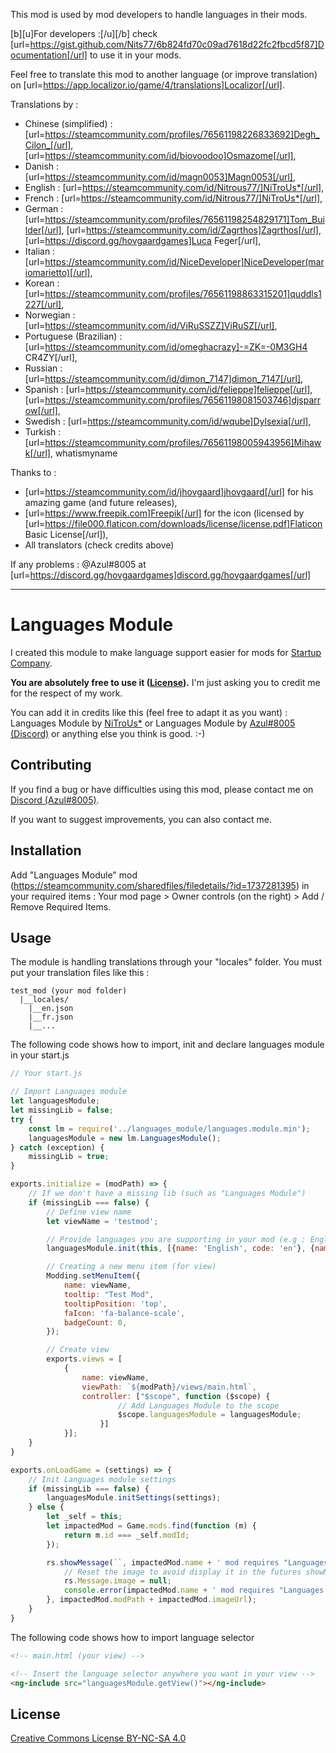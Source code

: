This mod is used by mod developers to handle languages in their mods.

[b][u]For developers :[/u][/b] check [url=https://gist.github.com/Nits77/6b824fd70c09ad7618d22fc2fbcd5f87]Documentation[/url] to use it in your mods.

Feel free to translate this mod to another language (or improve translation) on [url=https://app.localizor.io/game/4/translations]Localizor[/url].

Translations by :
- Chinese (simplified) : [url=https://steamcommunity.com/profiles/76561198226833692]Degh_Cilon_[/url], [url=https://steamcommunity.com/id/biovoodoo]Osmazome[/url],
- Danish : [url=https://steamcommunity.com/id/magn0053]Magn0053[/url],
- English : [url=https://steamcommunity.com/id/Nitrous77/]NiTroUs*[/url],
- French : [url=https://steamcommunity.com/id/Nitrous77/]NiTroUs*[/url],
- German : [url=https://steamcommunity.com/profiles/76561198254829171]Tom_Builder[/url], [url=https://steamcommunity.com/id/Zagrthos]Zagrthos[/url], [url=https://discord.gg/hovgaardgames]Luca Feger[/url],
- Italian : [url=https://steamcommunity.com/id/NiceDeveloper]NiceDeveloper(mariomarietto)[/url],
- Korean : [url=https://steamcommunity.com/profiles/76561198863315201]quddls1227[/url],
- Norwegian : [url=https://steamcommunity.com/id/ViRuSSZZ]ViRuSZ[/url],
- Portuguese (Brazilian) : [url=https://steamcommunity.com/id/omeghacrazy]-=ZK=-0M3GH4 CR4ZY[/url],
- Russian : [url=https://steamcommunity.com/id/dimon_7147]dimon_7147[/url],
- Spanish : [url=https://steamcommunity.com/id/felieppe]felieppe[/url], [url=https://steamcommunity.com/profiles/76561198081503746]djsparrow[/url],
- Swedish : [url=https://steamcommunity.com/id/wqube]Dylsexia[/url],
- Turkish : [url=https://steamcommunity.com/profiles/76561198005943956]Mihawk[/url], whatismyname


Thanks to :
- [url=https://steamcommunity.com/id/jhovgaard]jhovgaard[/url] for his amazing game (and future releases),
- [url=https://www.freepik.com]Freepik[/url] for the icon (licensed by [url=https://file000.flaticon.com/downloads/license/license.pdf]Flaticon Basic License[/url]),
- All translators (check credits above)

If any problems : @Azul#8005 at [url=https://discord.gg/hovgaardgames]discord.gg/hovgaardgames[/url]

-----------

# Languages Module
I created this module to make language support easier for mods for [Startup Company](https://store.steampowered.com/app/606800/Startup_Company/).

**You are absolutely free to use it ([License](#license)).** I'm just asking you to credit me for the respect of my work.

You can add it in credits like this (feel free to adapt it as you want) : Languages Module by [NiTroUs*](https://steamcommunity.com/id/Nitrous77/myworkshopfiles/?appid=606800) or Languages Module by [Azul#8005 (Discord)](https://discord.gg/hovgaardgames) or anything else you think is good. :-)


## Contributing
If you find a bug or have difficulties using this mod, please contact me on [Discord (Azul#8005)](https://discord.gg/hovgaardgames).

If you want to suggest improvements, you can also contact me.

## Installation
Add "Languages Module" mod (https://steamcommunity.com/sharedfiles/filedetails/?id=1737281395) in your required items : Your mod page > Owner controls (on the right) > Add / Remove Required Items.

## Usage
The module is handling translations through your "locales" folder. You must put your translation files like this :
```text
test_mod (your mod folder)
  |__locales/
    |__en.json
    |__fr.json
    |__...
```

The following code shows how to import, init and declare languages module in your start.js
```javascript
// Your start.js

// Import Languages module
let languagesModule;
let missingLib = false;
try {
    const lm = require('../languages_module/languages.module.min');
    languagesModule = new lm.LanguagesModule();
} catch (exception) {
    missingLib = true;
}

exports.initialize = (modPath) => {
    // If we don't have a missing lib (such as "Languages Module")
    if (missingLib === false) {
        // Define view name
        let viewName = 'testmod';

        // Provide languages you are supporting in your mod (e.g : English, Spanish, German, ...)
        languagesModule.init(this, [{name: 'English', code: 'en'}, {name: 'French', code: 'fr'}, ...], viewName);

        // Creating a new menu item (for view)
        Modding.setMenuItem({
            name: viewName,
            tooltip: "Test Mod",
            tooltipPosition: 'top',
            faIcon: 'fa-balance-scale',
            badgeCount: 0,
        });

        // Create view
        exports.views = [
            {
                name: viewName,
                viewPath: `${modPath}/views/main.html`,
                controller: ["$scope", function ($scope) {
                        // Add Languages Module to the scope
                        $scope.languagesModule = languagesModule;
                    }]
            }];
    }
}

exports.onLoadGame = (settings) => {
    // Init Languages module settings
    if (missingLib === false) {
        languagesModule.initSettings(settings);
    } else {
        let _self = this;
        let impactedMod = Game.mods.find(function (m) {
            return m.id === _self.modId;
        });

        rs.showMessage(``, impactedMod.name + ' mod requires "Languages Module" mod.<br><br>You must subscribe to it in Startup Company\'s Workshop.', function () {
            // Reset the image to avoid display it in the futures showMessage()
            rs.Message.image = null;
            console.error(impactedMod.name + ' mod requires "Languages Module" mod. You must subscribe to it in Startup Company\'s Workshop.');
        }, impactedMod.modPath + impactedMod.imageUrl);
    }
}
```

The following code shows how to import language selector
```html
<!-- main.html (your view) -->

<!-- Insert the language selector anywhere you want in your view -->
<ng-include src="languagesModule.getView()"></ng-include>
```

## License
[Creative Commons License BY-NC-SA 4.0](https://creativecommons.org/licenses/by-nc-sa/4.0/)
